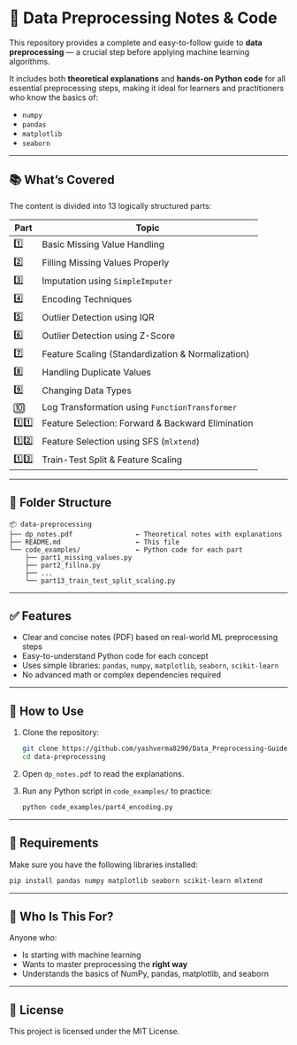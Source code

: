 
# 🧠 Data Preprocessing Notes & Code

This repository provides a complete and easy-to-follow guide to **data preprocessing** — a crucial step before applying machine learning algorithms.

It includes both **theoretical explanations** and **hands-on Python code** for all essential preprocessing steps, making it ideal for learners and practitioners who know the basics of:

- `numpy`
- `pandas`
- `matplotlib`
- `seaborn`

---

## 📚 What’s Covered

The content is divided into 13 logically structured parts:

| Part | Topic |
|------|-----------------------------|
| 1️⃣ | Basic Missing Value Handling |
| 2️⃣ | Filling Missing Values Properly |
| 3️⃣ | Imputation using `SimpleImputer` |
| 4️⃣ | Encoding Techniques |
| 5️⃣ | Outlier Detection using IQR |
| 6️⃣ | Outlier Detection using Z-Score |
| 7️⃣ | Feature Scaling (Standardization & Normalization) |
| 8️⃣ | Handling Duplicate Values |
| 9️⃣ | Changing Data Types |
| 🔟 | Log Transformation using `FunctionTransformer` |
| 1️⃣1️⃣ | Feature Selection: Forward & Backward Elimination |
| 1️⃣2️⃣ | Feature Selection using SFS (`mlxtend`) |
| 1️⃣3️⃣ | Train-Test Split & Feature Scaling |

---

## 📁 Folder Structure

```
📦 data-preprocessing
├── dp_notes.pdf                ← Theoretical notes with explanations
├── README.md                   ← This file
└── code_examples/              ← Python code for each part
    ├── part1_missing_values.py
    ├── part2_fillna.py
    ├── ...
    └── part13_train_test_split_scaling.py
```

---

## ✅ Features

- Clear and concise notes (PDF) based on real-world ML preprocessing steps
- Easy-to-understand Python code for each concept
- Uses simple libraries: `pandas`, `numpy`, `matplotlib`, `seaborn`, `scikit-learn`
- No advanced math or complex dependencies required

---

## 🚀 How to Use

1. Clone the repository:
   ```bash
   git clone https://github.com/yashverma8290/Data_Preprocessing-Guide.git
   cd data-preprocessing
   ```

2. Open `dp_notes.pdf` to read the explanations.

3. Run any Python script in `code_examples/` to practice:
   ```bash
   python code_examples/part4_encoding.py
   ```

---

## 📌 Requirements

Make sure you have the following libraries installed:

```bash
pip install pandas numpy matplotlib seaborn scikit-learn mlxtend
```

---

## 🧠 Who Is This For?

Anyone who:
- Is starting with machine learning
- Wants to master preprocessing the **right way**
- Understands the basics of NumPy, pandas, matplotlib, and seaborn

---

## 📄 License

This project is licensed under the MIT License.
